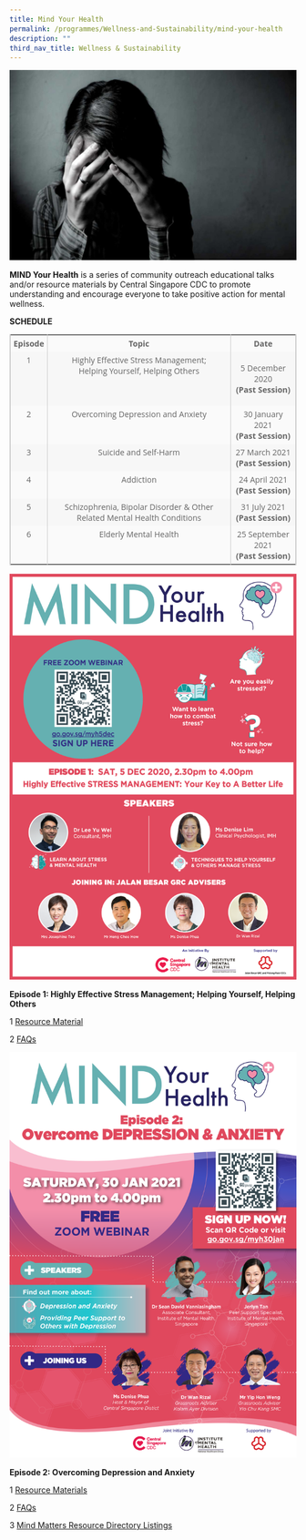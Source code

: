 ```yaml
---
title: Mind Your Health
permalink: /programmes/Wellness-and-Sustainability/mind-your-health
description: ""
third_nav_title: Wellness & Sustainability
---
```

![Mind Your Health](/images/Programmes/myh-photo.jpeg)

**MIND Your Health** is a series of community outreach educational talks and/or resource materials by Central Singapore CDC to promote understanding and encourage everyone to take positive action for mental wellness.

**SCHEDULE**

<table style="width: 100%; border-collapse: collapse; table-layout: auto; vertical-align: top; margin-bottom: 15px; border: 1px solid rgb(204, 204, 204); color: rgb(102, 102, 102); font-family: &quot;Open Sans&quot;, Arial, Helvetica, sans-serif; font-size: 14px; font-style: normal; font-variant-ligatures: normal; font-variant-caps: normal; font-weight: 400; letter-spacing: normal; orphans: 2; text-align: start; text-transform: none; white-space: normal; widows: 2; word-spacing: 0px; -webkit-text-stroke-width: 0px; text-decoration-thickness: initial; text-decoration-style: initial; text-decoration-color: initial;"><tbody><tr style="background-color: rgb(250, 250, 250);"><td style="vertical-align: top; border-collapse: collapse; border-left: 1px solid rgb(204, 204, 204); border-right: 1px solid rgb(204, 204, 204); padding: 5px; text-align: center;"><strong style="font-weight: 700;">Episode</strong></td><td style="vertical-align: top; border-collapse: collapse; border-left: 1px solid rgb(204, 204, 204); border-right: 1px solid rgb(204, 204, 204); padding: 5px; text-align: center;"><strong style="font-weight: 700;">Topic</strong></td><td style="vertical-align: top; border-collapse: collapse; border-left: 1px solid rgb(204, 204, 204); border-right: 1px solid rgb(204, 204, 204); padding: 5px; text-align: center;"><strong style="font-weight: 700;">Date</strong></td></tr><tr style="background-color: rgb(247, 247, 247);"><td style="vertical-align: top; border-collapse: collapse; border-left: 1px solid rgb(204, 204, 204); border-right: 1px solid rgb(204, 204, 204); padding: 5px; text-align: center;">1</td><td style="vertical-align: top; border-collapse: collapse; border-left: 1px solid rgb(204, 204, 204); border-right: 1px solid rgb(204, 204, 204); padding: 5px; text-align: center;">Highly Effective Stress Management;<br>Helping Yourself, Helping Others</td><td style="vertical-align: top; border-collapse: collapse; border-left: 1px solid rgb(204, 204, 204); border-right: 1px solid rgb(204, 204, 204); padding: 5px;"><p style="text-align: center;">5 December 2020<br><strong style="font-weight: 700;">(Past Session)</strong></p></td></tr><tr style="background-color: rgb(250, 250, 250);"><td style="vertical-align: top; border-collapse: collapse; border-left: 1px solid rgb(204, 204, 204); border-right: 1px solid rgb(204, 204, 204); padding: 5px; text-align: center;">2</td><td style="vertical-align: top; border-collapse: collapse; border-left: 1px solid rgb(204, 204, 204); border-right: 1px solid rgb(204, 204, 204); padding: 5px; text-align: center;">Overcoming Depression and Anxiety</td><td style="vertical-align: top; border-collapse: collapse; border-left: 1px solid rgb(204, 204, 204); border-right: 1px solid rgb(204, 204, 204); padding: 5px; text-align: center;">30 January 2021<br><strong style="font-weight: 700;">(Past Session)</strong></td></tr><tr style="background-color: rgb(247, 247, 247);"><td style="vertical-align: top; border-collapse: collapse; border-left: 1px solid rgb(204, 204, 204); border-right: 1px solid rgb(204, 204, 204); padding: 5px; text-align: center;">3</td><td style="vertical-align: top; border-collapse: collapse; border-left: 1px solid rgb(204, 204, 204); border-right: 1px solid rgb(204, 204, 204); padding: 5px; text-align: center;">Suicide and Self-Harm</td><td style="vertical-align: top; border-collapse: collapse; border-left: 1px solid rgb(204, 204, 204); border-right: 1px solid rgb(204, 204, 204); padding: 5px; text-align: center;">27 March 2021<br><strong style="font-weight: 700;">(Past Session)</strong></td></tr><tr style="background-color: rgb(250, 250, 250);"><td style="vertical-align: top; border-collapse: collapse; border-left: 1px solid rgb(204, 204, 204); border-right: 1px solid rgb(204, 204, 204); padding: 5px; text-align: center;">4</td><td style="vertical-align: top; border-collapse: collapse; border-left: 1px solid rgb(204, 204, 204); border-right: 1px solid rgb(204, 204, 204); padding: 5px; text-align: center;">Addiction</td><td style="vertical-align: top; border-collapse: collapse; border-left: 1px solid rgb(204, 204, 204); border-right: 1px solid rgb(204, 204, 204); padding: 5px; text-align: center;">24 April 2021<br><strong style="font-weight: 700;">(Past Session)</strong></td></tr><tr style="background-color: rgb(247, 247, 247);"><td style="vertical-align: top; border-collapse: collapse; border-left: 1px solid rgb(204, 204, 204); border-right: 1px solid rgb(204, 204, 204); padding: 5px; text-align: center;">5</td><td style="vertical-align: top; border-collapse: collapse; border-left: 1px solid rgb(204, 204, 204); border-right: 1px solid rgb(204, 204, 204); padding: 5px; text-align: center;">Schizophrenia, Bipolar Disorder &amp; Other Related Mental Health Conditions</td><td style="vertical-align: top; border-collapse: collapse; border-left: 1px solid rgb(204, 204, 204); border-right: 1px solid rgb(204, 204, 204); padding: 5px; text-align: center;">31 July 2021<br><strong style="font-weight: 700;">(Past Session)</strong></td></tr><tr style="background-color: rgb(250, 250, 250);"><td style="vertical-align: top; border-collapse: collapse; border-left: 1px solid rgb(204, 204, 204); border-right: 1px solid rgb(204, 204, 204); padding: 5px; text-align: center;">6</td><td style="vertical-align: top; border-collapse: collapse; border-left: 1px solid rgb(204, 204, 204); border-right: 1px solid rgb(204, 204, 204); padding: 5px; text-align: center;">Elderly Mental Health</td><td style="vertical-align: top; border-collapse: collapse; border-left: 1px solid rgb(204, 204, 204); border-right: 1px solid rgb(204, 204, 204); padding: 5px; text-align: center;">25 September 2021<br><strong style="font-weight: 700;">(Past Session)</strong></td></tr></tbody></table>

![Episode 1: MIND your health](/images/Programmes/mind-your-health-poster_final-(24-nov-2020).png)

**Episode 1: Highly Effective Stress Management; Helping Yourself, Helping Others**

1 [Resource Material](/files/Programmes/myh_1_highly-effective-stress-management_resource-materials-for-participants.pdf)

2 [FAQs](/files/Programmes/myh_1_highly-effective-stress-management_faqs.pdf)

![Episode 2: MIND your health](/images/Programmes/mind-your-health_a4-poster-02.png)

**Episode 2: Overcoming Depression and Anxiety**

1 [Resource Materials](/files/Programmes/myh_2_overcoming-depression-and-anxiety_resource-materials-for-participants.pdf)

2 [FAQs](/files/Programmes/myh_2_overcoming-depression-and-anxiety_faqs.pdf)

3 [Mind Matters Resource Directory Listings](/files/Programmes/myh_2_overcoming-depression-and-anxiety_mind-matters-resource-directory-listings.pdf)

